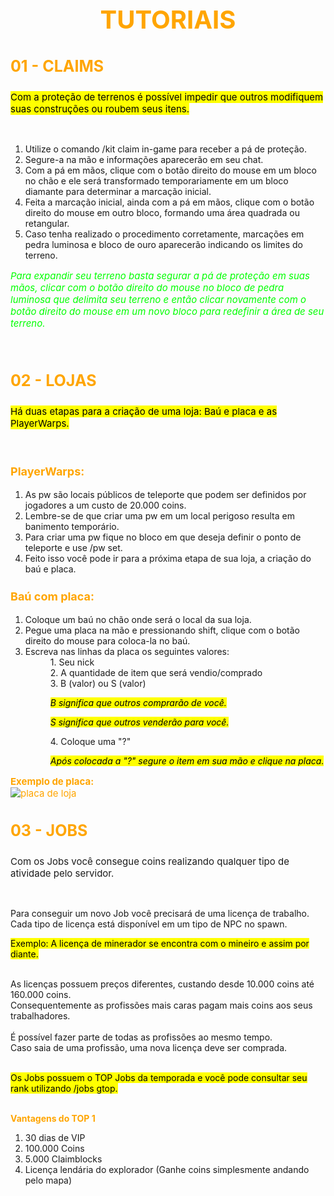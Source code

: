 <!DOCTYPE html>

<html>
<head>
    <title style="color:orange;text-align:center">TUTORIAIS</title>
</head>

<style>
body {
  background-image: url('../resources/image/background.png');
  background-repeat: no-repeat;
  background-attachment: fixed;
  background-size: cover;
}
</style>

<body>

<h1 style="font-size:40px;color:orange;text-align:center"><b>TUTORIAIS</b></h1>

<h3 style="font-size:25px;color:orange"><b>01 - CLAIMS</b></h3>

<p style="font-size:15px">
<mark>Com a proteção de terrenos é possível impedir que outros modifiquem suas construções ou roubem seus itens.</mark></p><br>

<ol>
    <li>Utilize o comando /kit claim in-game para receber a pá de proteção.
    <li>Segure-a na mão e informações aparecerão em seu chat.
    <li>Com a pá em mãos, clique com o botão direito do mouse em um 
    bloco no chão e ele será transformado temporariamente em um bloco 
    diamante para determinar a marcação inicial.
    <li>Feita a marcação inicial, ainda com a pá em mãos, clique 
    com o botão direito do mouse em outro bloco, formando uma área quadrada ou retangular.
    <li>Caso tenha realizado o procedimento corretamente, marcações 
    em pedra luminosa e bloco de ouro aparecerão indicando os limites do terreno.
</ol>

<p style="font-size:15px;color:lime">
<i>Para expandir seu terreno basta segurar a pá de proteção em suas mãos,
clicar com o botão direito do mouse no bloco de pedra luminosa que delimita
seu terreno e então clicar novamente com o botão direito do mouse em um novo
bloco para redefinir a área de seu terreno.</i></p><br>

<h3 style="font-size:25px;color:orange"><b>02 - LOJAS</b></h3>

<p style="font-size:15px">
<mark>Há duas etapas para a criação de uma loja: Baú e placa e as PlayerWarps.</mark></p><br>

<h3 style="font-size:18px;color:orange"><b>PlayerWarps:</b></h3>
<ol>
    <li>As pw são locais públicos de teleporte que podem ser definidos por jogadores a um custo de 20.000 coins.
    <li>Lembre-se de que criar uma pw em um local perigoso resulta em banimento temporário.
    <li>Para criar uma pw fique no bloco em que deseja definir o ponto de teleporte e use /pw set.
    <li>Feito isso você pode ir para a próxima etapa de sua loja, a criação do baú e placa.
</ol>

<h3 style="font-size:18px;color:orange"><b>Baú com placa:</b></h3>
<ol>
    <li>Coloque um baú no chão onde será o local da sua loja.</li>
    <li>Pegue uma placa na mão e pressionando shift, clique com o botão direito do mouse para coloca-la no baú.</li>
    <li>Escreva nas linhas da placa os seguintes valores:</li>
    <dd>
        1. Seu nick<br>
        2. A quantidade de item que será vendio/comprado<br>
        3. B (valor) ou S (valor)
<p><mark><i>B significa que outros comprarão de você.</i></mark></p>
<p><mark><i>S significa que outros venderão para você.</i></mark></p> 
        4.  Coloque uma "?"<br>
<p><mark><i>Após colocada a "?" segure o item em sua mão e clique na placa.</p></mark></i>
</ol>

<p style="font-size:15px;color:orange"><b>Exemplo de placa:</b><br>
<img alt="placa de loja" src="../resources/image/placa.png"/></p>

<h3 style="font-size:25px;color:orange"><b>03 - JOBS</b></h3>

<p style="font-size:15px"> 
Com os Jobs você consegue coins realizando qualquer tipo de atividade pelo servidor.</p><br>

<p>Para conseguir um novo Job você precisará de uma licença de trabalho.<br>
Cada tipo de licença está disponível em um tipo de NPC no spawn.<br>

<mark>Exemplo: A licença de minerador se encontra com o mineiro e assim por diante.</mark><br><br>

As licenças possuem preços diferentes, custando desde 10.000 coins até 160.000 coins.<br>
Consequentemente as profissões mais caras pagam mais coins aos seus trabalhadores.<br><br>
É possível fazer parte de todas as profissões ao mesmo tempo.<br>
Caso saia de uma profissão, uma nova licença deve ser comprada.<br><br>

<mark>Os Jobs possuem o TOP Jobs da temporada e você pode consultar seu rank utilizando /jobs gtop.</mark><br><br>

<b style="color:orange">Vantagens do TOP 1</b>
<ol>
    <li>30 dias de VIP
    <li>100.000 Coins
    <li>5.000 Claimblocks
    <li>Licença lendária do explorador (Ganhe coins simplesmente andando pelo mapa)
</ol></p>

</body>
</html>